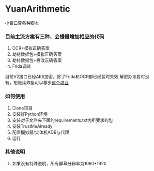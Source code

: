 # YuanArithmetic

小猿口算各种脚本

### 目前主流方案有三种，会慢慢增加相应的代码

1. OCR+模拟正确答案
2. 劫持数据包+模拟正确答案
3. 劫持数据包+篡改正确答案
4. Frida调试

目前V2接口已经AES加密，除了Frida和OCR都已经暂时失效
解密办法暂时没有，想继续炸鱼可以移步[这个项目](https://github.com/xmexg/xyks)

### 如何使用

1. Clone项目
2. 安装好Python环境
3. 安装对于文件夹下面的requirements.txt内所要求的包
4. 安装TrustMeAlready
5. 配置模拟器/实体机ADB与代理
6. 运行

### 其他说明

1. 如果没有特殊说明，所有屏幕分辨率为1080*1920